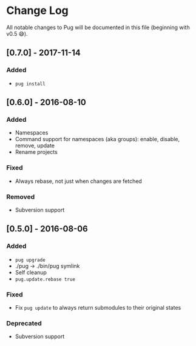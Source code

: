 # Change Log

All notable changes to Pug will be documented in this file (beginning with v0.5 😅).

## [0.7.0] - 2017-11-14
### Added
- `pug install`

## [0.6.0] - 2016-08-10
### Added
- Namespaces
- Command support for namespaces (aka groups): enable, disable, remove, update
- Rename projects

### Fixed
- Always rebase, not just when changes are fetched

### Removed
- Subversion support

## [0.5.0] - 2016-08-06
### Added
- `pug upgrade`
- ./pug -> ./bin/pug symlink
- Self cleanup
- `pug.update.rebase true`

### Fixed
- Fix `pug update` to always return submodules to their original states

### Deprecated
- Subversion support
